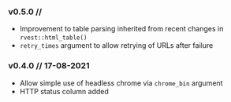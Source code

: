 ### v0.5.0 // 
+ Improvement to table parsing inherited from recent changes in `rvest::html_table()`
+ `retry_times` argument to allow retrying of URLs after failure

### v0.4.0 // 17-08-2021
+ Allow simple use of headless chrome via `chrome_bin` argument
+ HTTP status column added
